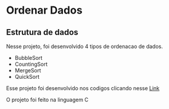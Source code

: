 # Ordenar Dados

## Estrutura de dados 

Nesse projeto, foi desenvolvido 4 tipos de ordenacao de dados.

* BubbleSort
* CountingSort
* MergeSort
* QuickSort
  
Esse projeto foi desenvolvido nos codigos clicando nesse [Link](https://github.com/Filiplin/Conversoror.git)

O projeto foi feito na linguagem C